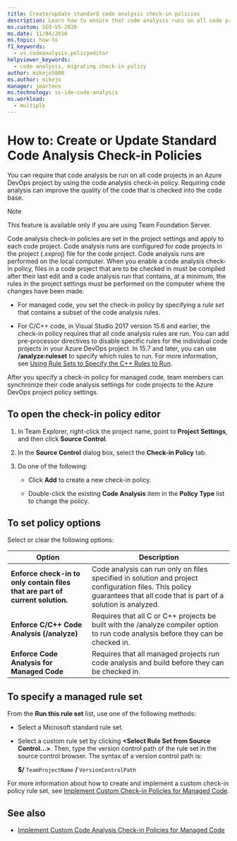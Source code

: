 ```yaml
---
title: Create/update standard code analysis check-in policies
description: Learn how to ensure that code analysis runs on all code projects in an Azure DevOps project. See how to configure a project code analysis check-in policy.
ms.custom: SEO-VS-2020
ms.date: 11/04/2016
ms.topic: how-to
f1_keywords: 
  - vs.codeanalysis.policyeditor
helpviewer_keywords: 
  - code analysis, migrating check-in policy
author: mikejo5000
ms.author: mikejo
manager: jmartens
ms.technology: vs-ide-code-analysis
ms.workload: 
  - multiple
---
```

# How to: Create or Update Standard Code Analysis Check-in Policies

You can require that code analysis be run on all code projects in an Azure DevOps project by using the code analysis check-in policy. Requiring code analysis can improve the quality of the code that is checked into the code base.

> [!NOTE]
> This feature is available only if you are using Team Foundation Server.

Code analysis check-in policies are set in the project settings and apply to each code project. Code analysis runs are configured for code projects in the project (.xxproj) file for the code project. Code analysis runs are performed on the local computer. When you enable a code analysis check-in policy, files in a code project that are to be checked in must be compiled after their last edit and a code analysis run that contains, at a minimum, the rules in the project settings must be performed on the computer where the changes have been made.

- For managed code, you set the check-in policy by specifying a *rule set* that contains a subset of the code analysis rules.

- For C/C++ code, in Visual Studio 2017 version 15.6 and earlier, the check-in policy requires that all code analysis rules are run. You can add pre-processor directives to disable specific rules for the individual code projects in your Azure DevOps project. In 15.7 and later, you can use **/analyze:ruleset** to specify which rules to run. For more information, see [Using Rule Sets to Specify the C++ Rules to Run](/cpp/code-quality/using-rule-sets-to-specify-the-cpp-rules-to-run).

After you specify a check-in policy for managed code, team members can synchronize their code analysis settings for code projects to the Azure DevOps project policy settings.

## To open the check-in policy editor

1. In Team Explorer, right-click the project name, point to **Project Settings**, and then click **Source Control**.

1. In the **Source Control** dialog box, select the **Check-in Policy** tab.

1. Do one of the following:

    - Click **Add** to create a new check-in policy.

    - Double-click the existing **Code Analysis** item in the **Policy Type** list to change the policy.

## To set policy options

Select or clear the following options:

|Option|Description|
|------------|-----------------|
|**Enforce check-in to only contain files that are part of current solution.**|Code analysis can run only on files specified in solution and project configuration files. This policy guarantees that all code that is part of a solution is analyzed.|
|**Enforce C/C++ Code Analysis (/analyze)**|Requires that all C or C++ projects be built with the /analyze compiler option to run code analysis before they can be checked in.|
|**Enforce Code Analysis for Managed Code**|Requires that all managed projects run code analysis and build before they can be checked in.|

## To specify a managed rule set

From the **Run this rule set** list, use one of the following methods:

- Select a Microsoft standard rule set.

- Select a custom rule set by clicking **\<Select Rule Set from Source Control...>**. Then, type the version control path of the rule set in the source control browser. The syntax of a version control path is:

   **$/** `TeamProjectName` **/** `VersionControlPath`

For more information about how to create and implement a custom check-in policy rule set, see [Implement Custom Check-in Policies for Managed Code](../code-quality/implementing-custom-code-analysis-check-in-policies-for-managed-code.md).

## See also

- [Implement Custom Code Analysis Check-in Policies for Managed Code](../code-quality/implementing-custom-code-analysis-check-in-policies-for-managed-code.md)
